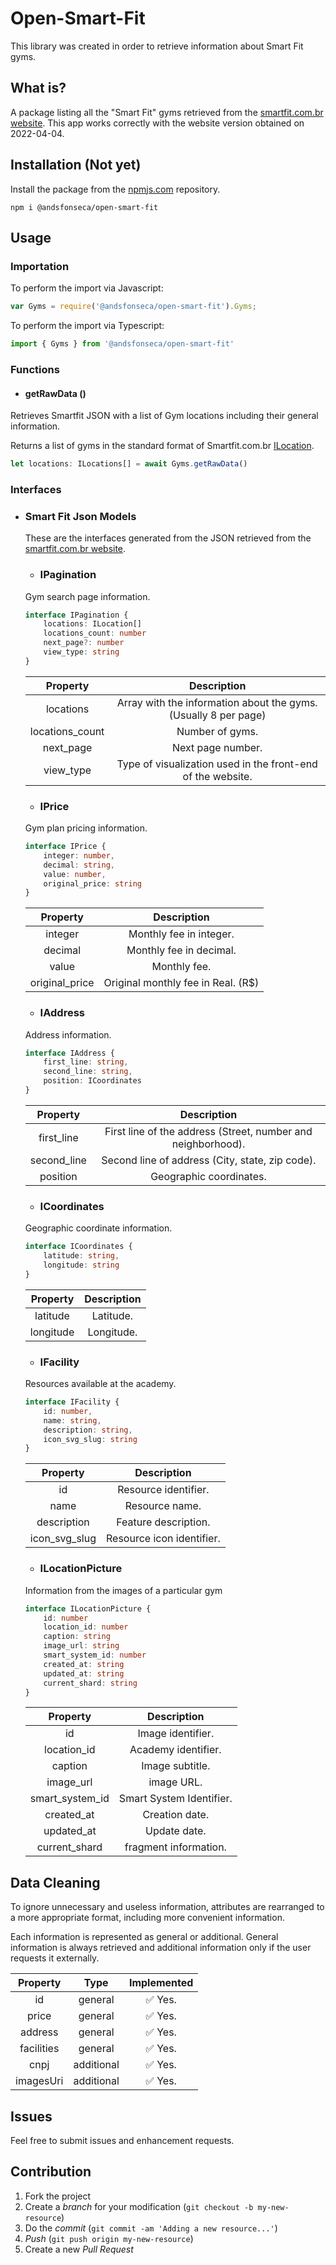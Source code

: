 # Open-Smart-Fit

This library was created in order to retrieve information about Smart Fit gyms.

## What is?

A package listing all the "Smart Fit" gyms retrieved from the [smartfit.com.br website](https://www.smartfit.com.br/). This app works correctly with the website version obtained on 2022-04-04.

## Installation (Not yet)

Install the package from the [npmjs.com](npmjs.com) repository.

```shell
npm i @andsfonseca/open-smart-fit
```

## Usage

### Importation

To perform the import via Javascript:

```js
var Gyms = require('@andsfonseca/open-smart-fit').Gyms;
```

To perform the import via Typescript:

```ts
import { Gyms } from '@andsfonseca/open-smart-fit'
```

### Functions

* #### getRawData ()

Retrieves Smartfit JSON with a list of Gym locations including their general information.

Returns a list of gyms in the standard format of Smartfit.com.br [ILocation](#ilocation).

```ts
let locations: ILocations[] = await Gyms.getRawData()
```

### Interfaces

* ### Smart Fit Json Models

    These are the interfaces generated from the JSON retrieved from the [smartfit.com.br website](https://www.smartfit.com.br/).

    * ### IPagination

    Gym search page information.

    ```ts
    interface IPagination {
        locations: ILocation[]
        locations_count: number
        next_page?: number
        view_type: string
    }
    ```

    |    Property      |                           Description                             |
    |:----------------:|:-----------------------------------------------------------------:|
    | locations        | Array with the information about the gyms. (Usually 8 per page)   | 
    | locations_count  | Number of gyms.                                                   |
    | next_page        | Next page number.                                                 |
    | view_type        | Type of visualization used in the front-end of the website.       |

    * ### IPrice

    Gym plan pricing information.

    ```ts
    interface IPrice {
        integer: number,
        decimal: string,
        value: number,
        original_price: string
    }
    ```

    |    Property     |           Description               |
    |:---------------:|:-----------------------------------:|
    | integer         | Monthly fee in integer.             | 
    | decimal         | Monthly fee in decimal.             |
    | value           | Monthly fee.                        |
    | original_price  | Original monthly fee in Real. (R$)  |

    * ### IAddress

    Address information.

    ```ts
    interface IAddress {
        first_line: string,
        second_line: string,
        position: ICoordinates
    }
    ```

    |    Property     |                           Description                        |
    |:---------------:|:------------------------------------------------------------:|
    | first_line      | First line of the address (Street, number and neighborhood). | 
    | second_line     | Second line of address (City, state, zip code).              |
    | position        | Geographic coordinates.                                      |

    * ### ICoordinates

    Geographic coordinate information.

    ```ts
    interface ICoordinates {
        latitude: string,
        longitude: string
    }
    ```

    |    Property     |  Description  |
    |:---------------:|:-------------:|
    | latitude        | Latitude.     | 
    | longitude       | Longitude.    |

    * ### IFacility

    Resources available at the academy.

    ```ts
    interface IFacility {
        id: number,
        name: string,
        description: string,
        icon_svg_slug: string
    }
    ```

    |    Property      |        Description        |
    |:----------------:|:-------------------------:|
    | id               | Resource identifier.      | 
    | name             | Resource name.            |
    | description      | Feature description.      |
    | icon_svg_slug    | Resource icon identifier. |

    * ### ILocationPicture

    Information from the images of a particular gym

    ```ts
    interface ILocationPicture {
        id: number
        location_id: number
        caption: string
        image_url: string
        smart_system_id: number
        created_at: string
        updated_at: string
        current_shard: string
    }
    ```

    |    Property      |        Description       |
    |:----------------:|:------------------------:|
    | id               | Image identifier.        | 
    | location_id      | Academy identifier.      |
    | caption          | Image subtitle.          |
    | image_url        | image URL.               |
    | smart_system_id  | Smart System Identifier. |
    | created_at       | Creation date.           |
    | updated_at       | Update date.             |
    | current_shard    | fragment information.    |

## Data Cleaning

To ignore unnecessary and useless information, attributes are rearranged to a more appropriate format, including more convenient information.

Each information is represented as general or additional. General information is always retrieved and additional information only if the user requests it externally.

|       Property    |    Type            |    Implemented            |
|:--------------------:|:-------------------------:|:-----------:|
| id                 | general       | ✅ Yes.       | 
| price                 | general       | ✅ Yes.       | 
| address                 | general       | ✅ Yes.       | 
| facilities                 | general       | ✅ Yes.       | 
| cnpj                 | additional       | ✅ Yes.       | 
| imagesUri                 | additional       | ✅ Yes.       | 

## Issues

Feel free to submit issues and enhancement requests.

## Contribution

1. Fork the project
2. Create a _branch_ for your modification (`git checkout -b my-new-resource`)
3. Do the _commit_ (`git commit -am 'Adding a new resource...'`)
4. _Push_ (`git push origin my-new-resource`)
5. Create a new _Pull Request_ 